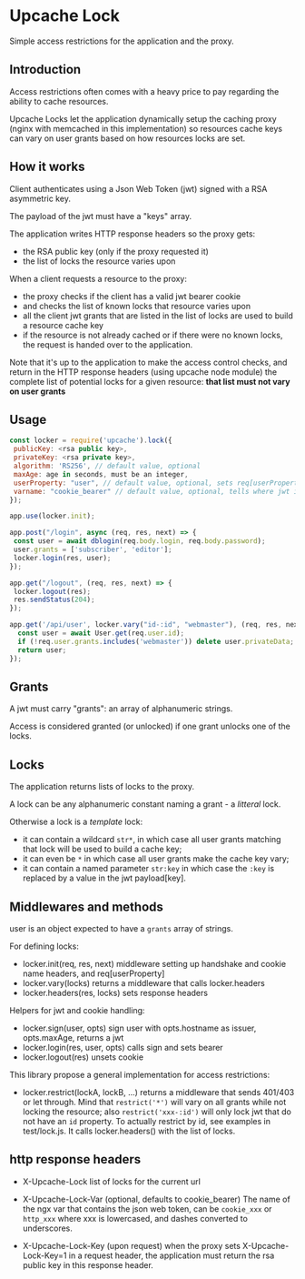 Upcache Lock
============

Simple access restrictions for the application and the proxy.

Introduction
------------

Access restrictions often comes with a heavy price to pay regarding the ability
to cache resources.

Upcache Locks let the application dynamically setup the caching proxy (nginx with
memcached in this implementation) so resources cache keys can vary on user grants
based on how resources locks are set.

How it works
------------

Client authenticates using a Json Web Token (jwt) signed with a RSA asymmetric key.

The payload of the jwt must have a "keys" array.

The application writes HTTP response headers so the proxy gets:

- the RSA public key (only if the proxy requested it)
- the list of locks the resource varies upon

When a client requests a resource to the proxy:

- the proxy checks if the client has a valid jwt bearer cookie
- and checks the list of known locks that resource varies upon
- all the client jwt grants that are listed in the list of locks are used
to build a resource cache key
- if the resource is not already cached or if there were no known locks,
the request is handed over to the application.

Note that it's up to the application to make the access control checks,
and return in the HTTP response headers (using upcache node module)
the complete list of potential locks for a given resource:
**that list must not vary on user grants**

Usage
-----

```js
const locker = require('upcache').lock({
 publicKey: <rsa public key>,
 privateKey: <rsa private key>,
 algorithm: 'RS256', // default value, optional
 maxAge: age in seconds, must be an integer,
 userProperty: "user", // default value, optional, sets req[userProperty]
 varname: "cookie_bearer" // default value, optional, tells where jwt is
});

app.use(locker.init);

app.post("/login", async (req, res, next) => {
 const user = await dblogin(req.body.login, req.body.password);
 user.grants = ['subscriber', 'editor'];
 locker.login(res, user);
});

app.get("/logout", (req, res, next) => {
 locker.logout(res);
 res.sendStatus(204);
});

app.get('/api/user', locker.vary("id-:id", "webmaster"), (req, res, next) => {
  const user = await User.get(req.user.id);
  if (!req.user.grants.includes('webmaster')) delete user.privateData;
  return user;
});

```

Grants
------

A jwt must carry "grants": an array of alphanumeric strings.

Access is considered granted (or unlocked) if one grant unlocks one of the locks.

Locks
-----

The application returns lists of locks to the proxy.

A lock can be any alphanumeric constant naming a grant - a *litteral* lock.

Otherwise a lock is a *template* lock:

- it can contain a wildcard `str*`, in which case all user grants matching
that lock will be used to build a cache key;
- it can even be `*` in which case all user grants make the cache key vary;
- it can contain a named parameter `str:key` in which case the `:key` is
replaced by a value in the jwt payload[key].

Middlewares and methods
-----------------------

user is an object expected to have a `grants` array of strings.

For defining locks:

- locker.init(req, res, next)
  middleware setting up handshake and cookie name headers, and req[userProperty]
- locker.vary(locks)
  returns a middleware that calls locker.headers
- locker.headers(res, locks)
  sets response headers

Helpers for jwt and cookie handling:

- locker.sign(user, opts)
  sign user with opts.hostname as issuer, opts.maxAge, returns a jwt
- locker.login(res, user, opts)
  calls sign and sets bearer
- locker.logout(res)
  unsets cookie

This library propose a general implementation for access restrictions:

- locker.restrict(lockA, lockB, ...)
  returns a middleware that sends 401/403 or let through.
  Mind that `restrict('*')` will vary on all grants while not locking the resource;
  also `restrict('xxx-:id')` will only lock jwt that do not have an `id` property.
  To actually restrict by id, see examples in test/lock.js.
  It calls locker.headers() with the list of locks.

http response headers
---------------------

- X-Upcache-Lock
  list of locks for the current url

- X-Upcache-Lock-Var (optional, defaults to cookie_bearer)
  The name of the ngx var that contains the json web token,
  can be `cookie_xxx` or `http_xxx` where xxx is lowercased, and dashes
  converted to underscores.

- X-Upcache-Lock-Key (upon request)
  when the proxy sets X-Upcache-Lock-Key=1 in a request header,
  the application must return the rsa public key in this response header.
